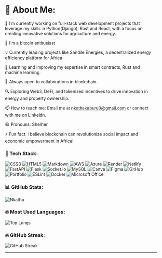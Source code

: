 
# 👋 About Me:

🔭 I’m currently working on full-stack web development projects that leverage my skills in Python(Django), Rust and React, with a focus on creating innovative solutions for agriculture and energy.

🚀 I'm a bitcoin enthusiast

💡 Currently leading projects like Sandile Energies, a decentralized energy efficiency platform for Africa.

🌱 Learning and improving my expertise in smart contracts, Rust and machine learning.

🤝 Always open to collaborations in blockchain. 

🔍 Exploring Web3, DeFi, and tokenized incentives to drive innovation in energy and property ownership.

📫 How to reach me: Email me at nkathakaburu0@gmail.com or connect with me on Linkeldn.

😃 Pronouns: She/her

⚡ Fun fact: I believe blockchain can revolutionize social impact and economic empowerment in Africa!
### 🚀 Tech Stack:

![CSS3](https://img.shields.io/badge/css3-%231572B6.svg?style=for-the-badge&logo=css3&logoColor=white)
![HTML5](https://img.shields.io/badge/html5-%23E34F26.svg?style=for-the-badge&logo=html5&logoColor=white)
![Markdown](https://img.shields.io/badge/markdown-%23000000.svg?style=for-the-badge&logo=markdown&logoColor=white)
![AWS](https://img.shields.io/badge/AWS-%23FF9900.svg?style=for-the-badge&logo=amazon-aws&logoColor=white)
![Azure](https://img.shields.io/badge/azure-%230072C6.svg?style=for-the-badge&logo=microsoft-azure&logoColor=white)
![Render](https://img.shields.io/badge/render-%23007ACC.svg?style=for-the-badge&logo=render&logoColor=white)
![Netlify](https://img.shields.io/badge/netlify-%2300C7B7.svg?style=for-the-badge&logo=netlify&logoColor=white)
![FastAPI](https://img.shields.io/badge/fastapi-%2300C7B7.svg?style=for-the-badge&logo=fastapi&logoColor=white)
![Flask](https://img.shields.io/badge/flask-%23000000.svg?style=for-the-badge&logo=flask&logoColor=white)
![Socket.io](https://img.shields.io/badge/socket.io-%23010101.svg?style=for-the-badge&logo=socket.io&logoColor=white)
![MySQL](https://img.shields.io/badge/mysql-%234479A1.svg?style=for-the-badge&logo=mysql&logoColor=white)
![Canva](https://img.shields.io/badge/canva-%2300C4CC.svg?style=for-the-badge&logo=canva&logoColor=white)
![Figma](https://img.shields.io/badge/figma-%23F24E1E.svg?style=for-the-badge&logo=figma&logoColor=white)
![GitHub](https://img.shields.io/badge/github-%23181717.svg?style=for-the-badge&logo=github&logoColor=white)
![Portfolio](https://img.shields.io/badge/portfolio-%23000000.svg?style=for-the-badge&logo=portfolio&logoColor=white)
![ESLint](https://img.shields.io/badge/ESLint-%234B32C3.svg?style=for-the-badge&logo=eslint&logoColor=white)
![Docker](https://img.shields.io/badge/docker-%230db7ed.svg?style=for-the-badge&logo=docker&logoColor=white)
![Microsoft Office](https://img.shields.io/badge/Microsoft_Office-D83B01?style=for-the-badge&logo=microsoft-office&logoColor=white)

### 📊 GitHub Stats:
![Nkatha](https://github-readme-stats.vercel.app/api?username=nkatha23&show_icons=true&theme=dark&count_private=true)

### 🔥 Most Used Languages:
![Top Langs](https://github-readme-stats.vercel.app/api/top-langs/?username=nkatha23&layout=compact&theme=dark)

### 🔥 GitHub Streak:
![GitHub Streak](https://github-readme-streak-stats.herokuapp.com/?user=nkatha23&theme=dark)





---
